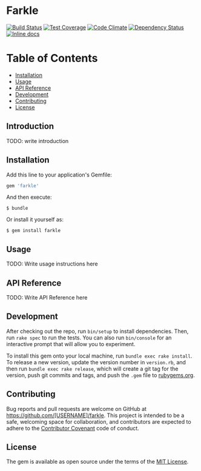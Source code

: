 # Farkle

[![Build Status](https://travis-ci.org/tylrd/farkle.svg?branch=master)](https://travis-ci.org/tylrd/farkle)
[![Test Coverage](https://codeclimate.com/github/tylrd/farkle/badges/coverage.svg)](https://codeclimate.com/github/tylrd/farkle/coverage)
[![Code Climate](https://codeclimate.com/github/tylrd/farkle/badges/gpa.svg)](https://codeclimate.com/github/tylrd/farkle)
[![Dependency Status](https://gemnasium.com/tylrd/farkle.svg)](https://gemnasium.com/tylrd/farkle)
[![Inline docs](http://inch-ci.org/github/tylrd/farkle.svg?branch=master)](http://inch-ci.org/github/tylrd/farkle)


# Table of Contents

- [Installation](#installation)
- [Usage](#usage)
- [API Reference](#apireference)
- [Development](#development)
- [Contributing](#contributing)
- [License](#license)

## Introduction

TODO: write introduction

## Installation

Add this line to your application's Gemfile:

```ruby
gem 'farkle'
```

And then execute:

    $ bundle

Or install it yourself as:

    $ gem install farkle

## Usage

TODO: Write usage instructions here

## API Reference

TODO: Write API Reference here

## Development

After checking out the repo, run `bin/setup` to install dependencies. Then, run `rake spec` to run the tests. You can also run `bin/console` for an interactive prompt that will allow you to experiment.

To install this gem onto your local machine, run `bundle exec rake install`. To release a new version, update the version number in `version.rb`, and then run `bundle exec rake release`, which will create a git tag for the version, push git commits and tags, and push the `.gem` file to [rubygems.org](https://rubygems.org).

## Contributing

Bug reports and pull requests are welcome on GitHub at https://github.com/[USERNAME]/farkle. This project is intended to be a safe, welcoming space for collaboration, and contributors are expected to adhere to the [Contributor Covenant](http://contributor-covenant.org) code of conduct.


## License

The gem is available as open source under the terms of the [MIT License](http://opensource.org/licenses/MIT).






